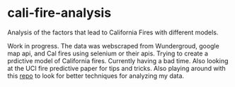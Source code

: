 # cali-fire-analysis
Analysis of the factors that lead to California Fires with different models. 

Work in progress. The data was webscraped from Wundergroud, google map api, and Cal fires using selenium or their apis. Trying to create a prdictive model of California fires. Currently having a bad time. Also looking at the UCI fire predictive paper for tips and tricks. Also playing around with this [repo](https://archive.ics.uci.edu/ml/datasets/forest+fires) to look for better techniques for analyzing my data.

